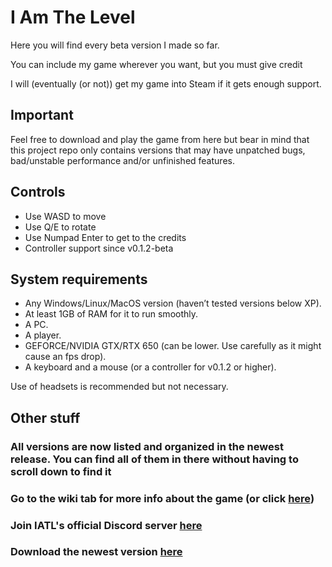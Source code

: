 # I Am The Level
Here you will find every beta version I made so far.

You can include my game wherever you want, but you must give credit

I will (eventually (or not)) get my game into Steam if it gets enough support. 

## Important
Feel free to download and play the game from here but bear in mind that this project repo only contains versions that may have unpatched bugs, bad/unstable performance and/or unfinished features.

## Controls
- Use WASD to move
- Use Q/E to rotate
- Use Numpad Enter to get to the credits
- Controller support since v0.1.2-beta

## System requirements
- Any Windows/Linux/MacOS version (haven’t tested versions below XP).
- At least 1GB of RAM for it to run smoothly.
- A PC.
- A player.
- GEFORCE/NVIDIA GTX/RTX 650 (can be lower. Use carefully as it might cause an fps drop).
- A keyboard and a mouse (or a controller for v0.1.2 or higher).

Use of headsets is recommended but not necessary.

## Other stuff

### All versions are now listed and organized in the newest release. You can find all of them in there without having to scroll down to find it

### Go to the wiki tab for more info about the game (or click [here](https://github.com/RocketSmash9000/IATL/wiki))

### Join IATL's official Discord server [here](https://www.discord.gg/qxtpDyQRpv)

### Download the newest version [here](https://rocketsmash.itch.io/iatl)
